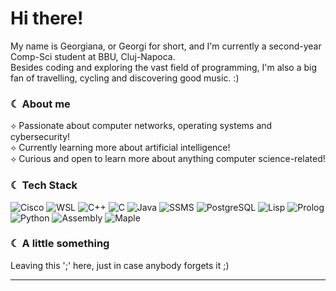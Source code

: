 # Hi there!
My name is Georgiana, or Georgi for short, and I'm currently a second-year Comp-Sci student at BBU, Cluj-Napoca. </br>
Besides coding and exploring the vast field of programming, I'm also a big fan of travelling, cycling and discovering good music. :)

### ☾ About me
⟡ Passionate about computer networks, operating systems and cybersecurity! </br>
⟡ Currently learning more about artificial intelligence! </br>
⟡ Curious and open to learn more about anything computer science-related! </br>

### ☾ Tech Stack
![Cisco](https://img.shields.io/badge/Cisco-1BA0D7?style=for-the-badge&logo=cisco&logoColor=white)
![WSL](https://img.shields.io/badge/WSL-4E9A06?style=for-the-badge&logo=linux&logoColor=white)
![C++](https://img.shields.io/badge/C++-00599C?style=for-the-badge&logo=c%2B%2B&logoColor=white)
![C](https://img.shields.io/badge/C-A8B9CC?style=for-the-badge&logo=c&logoColor=white)
![Java](https://img.shields.io/badge/Java-007396?style=for-the-badge&logo=java&logoColor=white)
![SSMS](https://img.shields.io/badge/SSMS-CC2927?style=for-the-badge&logo=microsoftsqlserver&logoColor=white)
![PostgreSQL](https://img.shields.io/badge/PostgreSQL-336791?style=for-the-badge&logo=postgresql&logoColor=white)
![Lisp](https://img.shields.io/badge/Lisp-9F1D20?style=for-the-badge&logo=lisp&logoColor=white)
![Prolog](https://img.shields.io/badge/Prolog-9F1D20?style=for-the-badge&logo=prolog&logoColor=white)
![Python](https://img.shields.io/badge/Python-3776AB?style=for-the-badge&logo=python&logoColor=white)
![Assembly](https://img.shields.io/badge/Assembly-525252?style=for-the-badge&logo=assembly&logoColor=white)
![Maple](https://img.shields.io/badge/Maple-D22128?style=for-the-badge&logo=maple&logoColor=white)

### ☾ A little something
Leaving this ';' here, just in case anybody forgets it ;)

---
